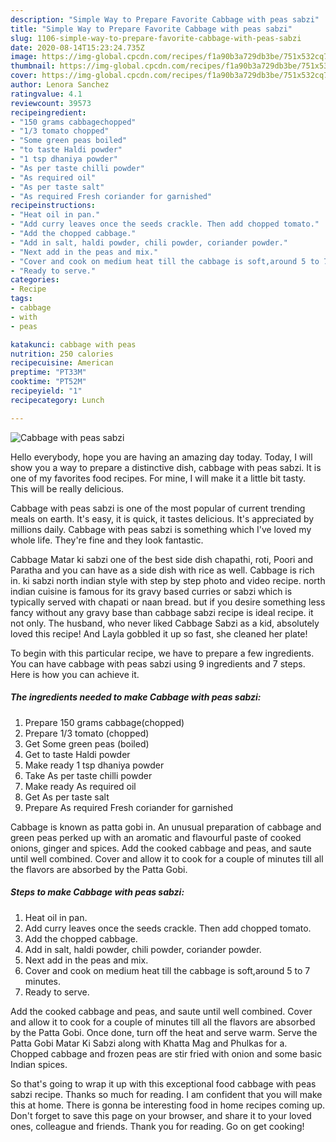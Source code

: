 ```yaml
---
description: "Simple Way to Prepare Favorite Cabbage with peas sabzi"
title: "Simple Way to Prepare Favorite Cabbage with peas sabzi"
slug: 1106-simple-way-to-prepare-favorite-cabbage-with-peas-sabzi
date: 2020-08-14T15:23:24.735Z
image: https://img-global.cpcdn.com/recipes/f1a90b3a729db3be/751x532cq70/cabbage-with-peas-sabzi-recipe-main-photo.jpg
thumbnail: https://img-global.cpcdn.com/recipes/f1a90b3a729db3be/751x532cq70/cabbage-with-peas-sabzi-recipe-main-photo.jpg
cover: https://img-global.cpcdn.com/recipes/f1a90b3a729db3be/751x532cq70/cabbage-with-peas-sabzi-recipe-main-photo.jpg
author: Lenora Sanchez
ratingvalue: 4.1
reviewcount: 39573
recipeingredient:
- "150 grams cabbagechopped"
- "1/3 tomato chopped"
- "Some green peas boiled"
- "to taste Haldi powder"
- "1 tsp dhaniya powder"
- "As per taste chilli powder"
- "As required oil"
- "As per taste salt"
- "As required Fresh coriander for garnished"
recipeinstructions:
- "Heat oil in pan."
- "Add curry leaves once the seeds crackle. Then add chopped tomato."
- "Add the chopped cabbage."
- "Add in salt, haldi powder, chili powder, coriander powder."
- "Next add in the peas and mix."
- "Cover and cook on medium heat till the cabbage is soft,around 5 to 7 minutes."
- "Ready to serve."
categories:
- Recipe
tags:
- cabbage
- with
- peas

katakunci: cabbage with peas 
nutrition: 250 calories
recipecuisine: American
preptime: "PT33M"
cooktime: "PT52M"
recipeyield: "1"
recipecategory: Lunch

---
```



![Cabbage with peas sabzi](https://img-global.cpcdn.com/recipes/f1a90b3a729db3be/751x532cq70/cabbage-with-peas-sabzi-recipe-main-photo.jpg)

Hello everybody, hope you are having an amazing day today. Today, I will show you a way to prepare a distinctive dish, cabbage with peas sabzi. It is one of my favorites food recipes. For mine, I will make it a little bit tasty. This will be really delicious.

Cabbage with peas sabzi is one of the most popular of current trending meals on earth. It's easy, it is quick, it tastes delicious. It's appreciated by millions daily. Cabbage with peas sabzi is something which I've loved my whole life. They're fine and they look fantastic.

Cabbage Matar ki sabzi one of the best side dish chapathi, roti, Poori and Paratha and you can have as a side dish with rice as well. Cabbage is rich in. ki sabzi north indian style with step by step photo and video recipe. north indian cuisine is famous for its gravy based curries or sabzi which is typically served with chapati or naan bread. but if you desire something less fancy without any gravy base than cabbage sabzi recipe is ideal recipe. it not only. The husband, who never liked Cabbage Sabzi as a kid, absolutely loved this recipe! And Layla gobbled it up so fast, she cleaned her plate!


To begin with this particular recipe, we have to prepare a few ingredients. You can have cabbage with peas sabzi using 9 ingredients and 7 steps. Here is how you can achieve it.

<!--inarticleads1-->

##### The ingredients needed to make Cabbage with peas sabzi:

1. Prepare 150 grams cabbage(chopped)
1. Prepare 1/3 tomato (chopped)
1. Get Some green peas (boiled)
1. Get to taste Haldi powder
1. Make ready 1 tsp dhaniya powder
1. Take As per taste chilli powder
1. Make ready As required oil
1. Get As per taste salt
1. Prepare As required Fresh coriander for garnished


Cabbage is known as patta gobi in. An unusual preparation of cabbage and green peas perked up with an aromatic and flavourful paste of cooked onions, ginger and spices. Add the cooked cabbage and peas, and saute until well combined. Cover and allow it to cook for a couple of minutes till all the flavors are absorbed by the Patta Gobi. 

<!--inarticleads2-->

##### Steps to make Cabbage with peas sabzi:

1. Heat oil in pan.
1. Add curry leaves once the seeds crackle. Then add chopped tomato.
1. Add the chopped cabbage.
1. Add in salt, haldi powder, chili powder, coriander powder.
1. Next add in the peas and mix.
1. Cover and cook on medium heat till the cabbage is soft,around 5 to 7 minutes.
1. Ready to serve.


Add the cooked cabbage and peas, and saute until well combined. Cover and allow it to cook for a couple of minutes till all the flavors are absorbed by the Patta Gobi. Once done, turn off the heat and serve warm. Serve the Patta Gobi Matar Ki Sabzi along with Khatta Mag and Phulkas for a. Chopped cabbage and frozen peas are stir fried with onion and some basic Indian spices. 

So that's going to wrap it up with this exceptional food cabbage with peas sabzi recipe. Thanks so much for reading. I am confident that you will make this at home. There is gonna be interesting food in home recipes coming up. Don't forget to save this page on your browser, and share it to your loved ones, colleague and friends. Thank you for reading. Go on get cooking!
